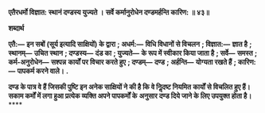 **एतैरधर्मो विज्ञात: स्थानं दण्डस्य युज्यते ।** **सर्वे कर्मानुरोधेन दण्डमर्हन्ति कारिण: ॥ ४३॥** 

**शब्दार्थ** 

**एतै:—** **इन सबों (सूर्य इत्यादि साक्षियों) के द्वारा** **; अधर्म:—** **विधि विधानों से विचलन** **; विज्ञात:—** **ज्ञात है** **; स्थानम्—** **उचित स्थान** **; दण्डस्य—** **दंड का** **; युज्यते—** **के रूप में स्वीकार किया जाता है** **; सर्वे—** **समस्त** **; कर्म-अनुरोधेन—** **सश्पन्न** **कार्यों पर विचार करते हुए** **; दण्डम्—** **दण्ड** **; अर्हन्ति—** **योग्यता रखते हैं** **; कारिण:—** **पापकर्म करने वाले।** **.** 

**दण्ड के पात्र वे हैं जिसकी पुष्टि इन अनेक साक्षियों ने की है कि वे निॢदष्ट नियमित** **कार्यों से विचलित हुए हैं। सकाम कर्मों में लगा हुआ प्रत्येक व्यक्ति अपने पापकर्मों के** **अनुसार दण्ड दिये जाने के लिए उपयुक्त होता है।** **** 